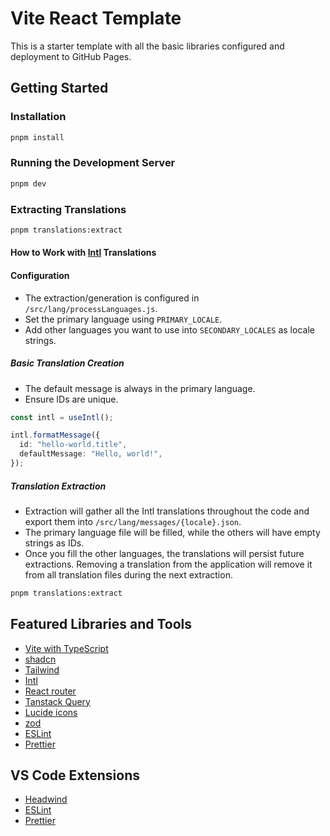 # Vite React Template

This is a starter template with all the basic libraries configured and deployment to GitHub Pages.

## Getting Started

### Installation

```sh
pnpm install
```

### Running the Development Server

```sh
pnpm dev
```

### Extracting Translations

```sh
pnpm translations:extract
```

#### How to Work with [Intl](https://formatjs.io/) Translations

#### Configuration

- The extraction/generation is configured in `/src/lang/processLanguages.js`.
- Set the primary language using `PRIMARY_LOCALE`.
- Add other languages you want to use into `SECONDARY_LOCALES` as locale strings.

##### Basic Translation Creation

- The default message is always in the primary language.
- Ensure IDs are unique.

```ts
const intl = useIntl();
```

```ts
intl.formatMessage({
  id: "hello-world.title",
  defaultMessage: "Hello, world!",
});
```

##### Translation Extraction

- Extraction will gather all the Intl translations throughout the code and export them into `/src/lang/messages/{locale}.json`.
- The primary language file will be filled, while the others will have empty strings as IDs.
- Once you fill the other languages, the translations will persist future extractions.
  Removing a translation from the application will remove it from all translation files during the next extraction.

```sh
pnpm translations:extract
```

## Featured Libraries and Tools

- [Vite with TypeScript](https://vitejs.dev/)
- [shadcn](https://ui.shadcn.com/)
- [Tailwind](https://tailwindcss.com/)
- [Intl](https://formatjs.io/)
- [React router](https://reactrouter.com/en/main)
- [Tanstack Query](https://tanstack.com/query/latest)
- [Lucide icons](https://lucide.dev/icons/)
- [zod](https://zod.dev/)
- [ESLint](https://www.npmjs.com/package/eslint-plugin-react)
- [Prettier](https://prettier.io/)

## VS Code Extensions

- [Headwind](https://marketplace.visualstudio.com/items?itemName=dbaeumer.vscode-eslint)
- [ESLint](https://marketplace.visualstudio.com/items?itemName=dbaeumer.vscode-eslint)
- [Prettier](https://marketplace.visualstudio.com/items?itemName=esbenp.prettier-vscode)
